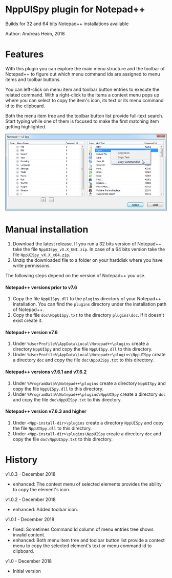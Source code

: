 # NppUISpy plugin for Notepad++

Builds for 32 and 64 bits Notepad++ installations available

Author: Andreas Heim, 2018


# Features

With this plugin you can explore the main menu structure and the toolbar of Notepad++ to figure out which menu command ids are assigned to menu items and toolbar buttons.

You can left-click on menu item and toolbar button entries to execute the related command. With a right-click to the items a context menu pops up where you can select to copy the item's icon, its text or its menu command id to the clipboard.

Both the menu item tree and the toolbar button list provide full-text search. Start typing while one of them is focused to make the first matching item getting highlighted.

![Main dialog](NppUISpy.png)


# Manual installation

1. Download the latest release. If you run a 32 bits version of Notepad++ take the file `NppUISpy_vX.X_UNI.zip`. In case of a 64 bits version take the file `NppUISpy_vX.X_x64.zip`.
2. Unzip the downloaded file to a folder on your harddisk where you have write permissons.

The following steps depend on the version of Notepad++ you use.


#### Notepad++ versions prior to v7.6

1. Copy the file `NppUISpy.dll` to the `plugins` directory of your Notepad++ installation. You can find the `plugins` directory under the installation path of Notepad++.
2. Copy the file `doc\NppUISpy.txt` to the directory `plugins\doc`. If it doesn't exist create it.


#### Notepad++ version v7.6

1. Under `%UserProfile%\AppData\Local\Notepad++\plugins` create a directory `NppUISpy` and copy the file `NppUISpy.dll` to this directory.
2. Under `%UserProfile%\AppData\Local\Notepad++\plugins\NppUISpy` create a directory `doc` and copy the file `doc\NppUISpy.txt` to this directory.


#### Notepad++ versions v7.6.1 and v7.6.2
1. Under `%ProgramData%\Notepad++\plugins` create a directory `NppUISpy` and copy the file `NppUISpy.dll` to this directory.
2. Under `%ProgramData%\Notepad++\plugins\NppUISpy` create a directory `doc` and copy the file `doc\NppUISpy.txt` to this directory.


#### Notepad++ version v7.6.3 and higher
1. Under `<Npp-install-dir>\plugins` create a directory `NppUISpy` and copy the file `NppUISpy.dll` to this directory.
2. Under `<Npp-install-dir>\plugins\NppUISpy` create a directory `doc` and copy the file `doc\NppUISpy.txt` to this directory.


# History

v1.0.3 - December 2018
- enhanced: The context menu of selected elements provides the ability to copy the element's icon.


v1.0.2 - December 2018
- enhanced: Added toolbar icon.


v1.0.1 - December 2018
- fixed: Sometimes Command Id column of menu entries tree shows invalid content.
- enhanced: Both menu item tree and toolbar button list provide a context menu to copy the selected element's text or menu command id to clipboard.


v1.0 - December 2018
- Initial version
